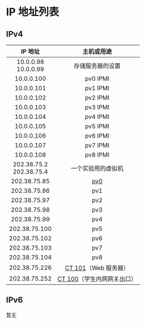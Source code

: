 # IP 地址列表

## IPv4

| IP 地址 | 主机或用途 |
| :-----: | :--------: |
| 10.0.0.98<br>10.0.0.99 | 存储服务器的设置 |
| 10.0.0.100 | pv0 IPMI |
| 10.0.0.101 | pv1 IPMI |
| 10.0.0.102 | pv2 IPMI |
| 10.0.0.103 | pv3 IPMI |
| 10.0.0.104 | pv4 IPMI |
| 10.0.0.105 | pv5 IPMI |
| 10.0.0.106 | pv6 IPMI |
| 10.0.0.107 | pv7 IPMI |
| 10.0.0.108 | pv8 IPMI |
| 202.38.75.2<br>202.38.75.4 | 一个实验用的虚拟机 |
| 202.38.75.85 | [pv0](../history/gen1.md#follow-ups) |
| 202.38.75.86 | pv1 |
| 202.38.75.97 | pv2 |
| 202.38.75.98 | pv3 |
| 202.38.75.99 | pv4 |
| 202.38.75.100 | pv5 |
| 202.38.75.102 | pv6 |
| 202.38.75.103 | pv7 |
| 202.38.75.104 | pv8 |
| 202.38.75.226 | [CT 101](../servers/ct101.md)（Web 服务器） |
| 202.38.75.252 | [CT 100](../servers/ct100.md)（学生内网网关出口） |

## IPv6

暂无